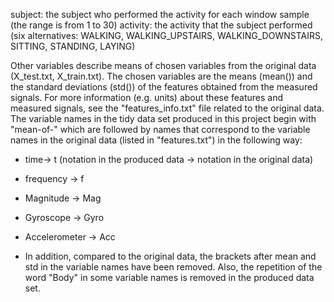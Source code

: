 subject: the subject who performed the activity for each window sample (the range is from 1 to 30)
activity: the activity that the subject performed (six alternatives: WALKING, WALKING_UPSTAIRS, WALKING_DOWNSTAIRS, SITTING, STANDING, LAYING)

Other variables describe means of chosen variables from the original data (X_test.txt, X_train.txt). The chosen variables are the means (mean()) and the standard deviations (std()) of the features obtained from the measured signals. For more information (e.g. units) about these features and measured signals, see the "features_info.txt" file related to the original data. The variable names in the tidy data set produced in this project begin with "mean-of-" which are followed by names that correspond to the variable names in the original data (listed in "features.txt") in the following way:

* time-> t (notation in the produced data -> notation in the original data)

* frequency -> f

* Magnitude -> Mag

* Gyroscope -> Gyro

* Accelerometer -> Acc

* In addition, compared to the original data, the brackets after mean and std in the variable names have been removed. Also, the repetition of the word "Body" in some variable names is removed in the produced data set.

